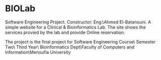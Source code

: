 # BIOLab
Software Engineering Project.
Constructor: Eng:\Ahmed El-Batanouni.
A simple website for a Clinical & Bioinformatics Lab.
The site shows the services provied by the lab and provide Online reservation.

The project is the final project for Software Engineering Course\ Semester Two\ Third Year\ Bioinformatics Dept\Faculty of Computers and Information\Menoufia University
